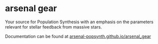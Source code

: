 # arsenal gear
 Your source for Population Synthesis with an emphasis on the parameters relevant for stellar feedback from massive stars. 

Documentation can be found at [arsenal-popsynth.github.io/arsenal_gear](https://arsenal-popsynth.github.io/arsenal_gear)